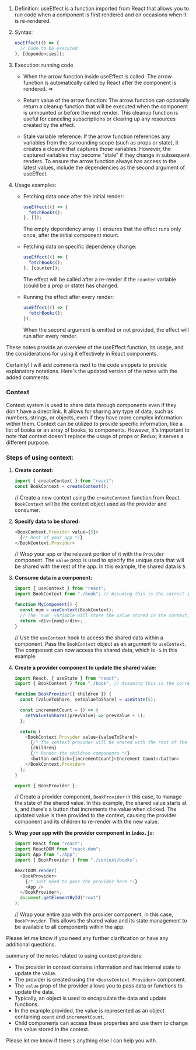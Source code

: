 1. Definition: useEffect is a function imported from React that allows you to run code when a component is first rendered and on occasions when it is re-rendered.

2. Syntax:

   ```js
   useEffect(() => {
     // Code to be executed
   }, [dependencies]);
   ```

3. Execution: running code

   - When the arrow function inside useEffect is called: The arrow function is automatically called by React after the component is rendered.
     =>
   - Return value of the arrow function: The arrow function can optionally return a cleanup function that will be executed when the component is unmounted or before the next render. This cleanup function is useful for canceling subscriptions or clearing up any resources created by the effect.

   - Stale variable reference: If the arrow function references any variables from the surrounding scope (such as props or state), it creates a closure that captures those variables. However, the captured variables may become "stale" if they change in subsequent renders. To ensure the arrow function always has access to the latest values, include the dependencies as the second argument of useEffect.

4. Usage examples:

   - Fetching data once after the initial render:

     ```js
     useEffect(() => {
       fetchBooks();
     }, []);
     ```

     The empty dependency array `[]` ensures that the effect runs only once, after the initial component mount.

   - Fetching data on specific dependency change:

     ```js
     useEffect(() => {
       fetchBooks();
     }, [counter]);
     ```

     The effect will be called after a re-render if the `counter` variable (could be a prop or state) has changed.

   - Running the effect after every render:
     ```js
     useEffect(() => {
       fetchBooks();
     });
     ```
     When the second argument is omitted or not provided, the effect will run after every render.

These notes provide an overview of the useEffect function, its usage, and the considerations for using it effectively in React components.

Certainly! I will add comments next to the code snippets to provide explanatory notations. Here's the updated version of the notes with the added comments:

### Context

Context system is used to share data through components even if they don't have a direct link. It allows for sharing any type of data, such as numbers, strings, or objects, even if they have more complex information within them. Context can be utilized to provide specific information, like a list of books or an array of books, to components. However, it's important to note that context doesn't replace the usage of props or Redux; it serves a different purpose.

### Steps of using context:

1. **Create context:**

   ```js
   import { createContext } from "react";
   const BookContext = createContext();
   ```

   // Create a new context using the `createContext` function from React. `BookContext` will be the context object used as the provider and consumer.

2. **Specify data to be shared:**

   ```js
   <BookContext.Provider value={5}>
     {/* Rest of your app */}
   </BookContext.Provider>
   ```

   // Wrap your app or the relevant portion of it with the `Provider` component. The `value` prop is used to specify the unique data that will be shared with the rest of the app. In this example, the shared data is `5`.

3. **Consume data in a component:**

   ```js
   import { useContext } from "react";
   import BookContext from "./book"; // Assuming this is the correct import for your context

   function MyComponent() {
     const num = useContext(BookContext);
     // The `num` variable will store the value stored in the context, which is `-5` in this example
     return <div>{num}</div>;
   }
   ```

   // Use the `useContext` hook to access the shared data within a component. Pass the `BookContext` object as an argument to `useContext`. The component can now access the shared data, which is `-5` in this example.

4. **Create a provider component to update the shared value:**

   ```js
   import React, { useState } from "react";
   import { BookContext } from "./book"; // Assuming this is the correct import for your context

   function BookProvider({ children }) {
     const [valueToShare, setValueToShare] = useState(5);

     const incrementCount = () => {
       setValueToShare((prevValue) => prevValue + 1);
     };

     return (
       <BookContext.Provider value={valueToShare}>
         {/* The context provider will be shared with the rest of the app */}
         {children}
         {/* Render the children components */}
         <button onClick={incrementCount}>Increment Count</button>
       </BookContext.Provider>
     );
   }

   export { BookProvider };
   ```

   // Create a provider component, `BookProvider` in this case, to manage the state of the shared value. In this example, the shared value starts at `5`, and there's a button that increments the value when clicked. The updated value is then provided to the context, causing the provider component and its children to re-render with the new value.

5. **Wrap your app with the provider component in `index.js`:**

   ```js
   import React from "react";
   import ReactDOM from "react-dom";
   import App from "./App";
   import { BookProvider } from "./context/books";

   ReactDOM.render(
     <BookProvider>
       {/* Just need to pass the provider here */}
       <App />
     </BookProvider>,
     document.getElementById("root")
   );
   ```

   // Wrap your entire app with the provider component, in this case, `BookProvider`. This allows the shared value and its state management to be available to all components within the app.

Please let me know if you need any further clarification or have any additional questions.

summary of the notes related to using context providers:

- The provider in context contains information and has internal state to update the value.
- The provider is created using the `<BooksContext.Provider>` component.
- The `value` prop of the provider allows you to pass data or functions to update the data.
- Typically, an object is used to encapsulate the data and update functions.
- In the example provided, the value is represented as an object containing `count` and `incrementCount`.
- Child components can access these properties and use them to change the value stored in the context.

Please let me know if there's anything else I can help you with.

